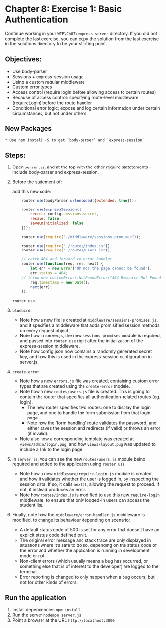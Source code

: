 # Chapter 8: Exercise 1: Basic Authentication

Continue working in your `WIP\Ch07\express-server` directory. If you did not complete the last exercise, you can copy the solution from the last exercise in the solutions directory to be your starting point.


## Objectives:
* Use body-parser
* Sessions + express-session usage
* Using a custom regular middleware
* Custom error types
* Access control (require login before allowing access to certain routes)
* Because of access control: specifying route-level middleware (requireLogin) before the route handler
* Conditional error logic; expose and log certain information under certain circumstances, but not under others


## New Packages

	* Use npm install -S to get `body-parser` and `express-session`

## Steps:

1. Open `server.js`, and at the top with the other require statetements - include body-parser and express-session. 

1. Before the statement of:  


	add this new code:
	
	```javascript
		router.use(bodyParser.urlencoded({extended: true}));

		router.use(expressSession({
			secret: config.sessions.secret,
			resave: false,
			saveUninitialized: false
		}));

		router.use(require("./middleware/sessions-promises"));

		router.use(require("./routes/index.js"));
		router.use(require("./routes/users.js"));

		// catch 404 and forward to error handler
		router.use(function(req, res, next) {
			let err = new Error('Oh no! the page cannot be found');
			err.status = 404;
		// throw new customErrors.NotFoundError("404 Resource Not Found");
			req.timestamp = new Date();
			next(err);
		});
	```
	
	 `router.use`.

1. `bluebird`.
	- Note how a new file is created at `middleware/sessions-promises.js`, and it specifies a middleware that adds promisified session methods on every request object.
	- Note how in server.js, the new `sessions-promises` module is required, and passed into `router.use` right after the initialization of the express-session middleware.
	- Note how config.json now contains a randomly generated secret key, and how this is used in the express-session configuration in server.js.
1. `create-error`
	- Note how a new `errors.js` file was created, containing custom error types that are created using the `create-error` module.
	- Note how a new `routes/users.js` file is created. This is going to contain the router that specifies all authentication-related routes (eg. login).
		- The new router specifies two routes: one to display the login page, and one to handle the form submission from that login page.
		- Note how the ‘form handling’ route validates the password, and either saves the session and redirects (if valid) or throws an error (if invalid).
	- Note also how a corresponding template was created at `views/admin/login.pug`, and how `views/layout.pug` was updated to include a link to the login page.
1. In `server.js`, you can see the new `routes/users.js` module being required and added to the application using `router.use`.
	- Note how a new `middleware/require-login.js` module is created, and how it validates whether the user is logged in, by inspecting the session data. If so, it calls `next()`, allowing the request to proceed. If not, it instead produces an error.
	- Note how `routes/index.js` is modified to use this new `require-login` middleware, to ensure that only logged-in users can access the student list.
1. Finally, note how the `middleware/error-handler.js` middleware is modified, to change its behaviour depending on scenario:
	- A default status code of 500 is set for any error that doesn’t have an explicit status code defined on it.
	- The original error message and stack trace are only displayed in situations where it’s safe to do so, depending on the status code of the error and whether the application is running in development mode or not.
	- Non-client errors (which usually means a bug has occurred, or something else that is of interest to the developer) are logged to the terminal.
 	- Error reporting is changed to only happen when a bug occurs, but not for other kinds of errors.
## Run the application
1. Install dependencies `npm install`
1. Run the server `nodemon server.js`
1. Point a browser at the URL `http://localhost:3000`
